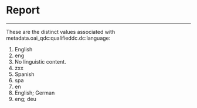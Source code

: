 # Report
---
These are the distinct values associated with metadata.oai_qdc:qualifieddc.dc:language:

1. English
2. eng
3. No linguistic content.
4. zxx
5. Spanish
6. spa
7. en
8. English; German
9. eng; deu
